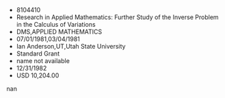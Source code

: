 
* 8104410
* Research in Applied Mathematics: Further Study of the Inverse Problem in the Calculus of Variations
* DMS,APPLIED MATHEMATICS
* 07/01/1981,03/04/1981
* Ian Anderson,UT,Utah State University
* Standard Grant
*   name not available
* 12/31/1982
* USD 10,204.00

nan
